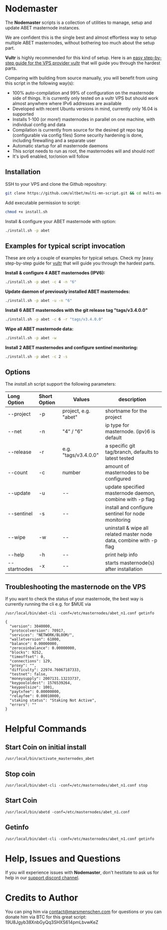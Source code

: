 # Nodemaster

The **Nodemaster** scripts is a collection of utilities to manage, setup and update ABET masternode instances.

We are confident this is the single best and almost effortless way to setup multiple ABET masternodes, without bothering too much about the setup part.

**Vultr** is highly recommended for this kind of setup. Here is an [easy step-by-step guide for the VPS provider vultr](/docs/vultr-masternode_vps.md) that will guide you through the hardest parts.

Comparing with building from source manually, you will benefit from using this script in the following way(s):

* 100% auto-compilation and 99% of configuration on the masternode side of things. It is currently only tested on a vultr VPS but should work almost anywhere where IPv6 addresses are available
* Developed with recent Ubuntu versions in mind, currently only 16.04 is supported
* Installs 1-100 (or more!) masternodes in parallel on one machine, with individual config and data
* Compilation is currently from source for the desired git repo tag (configurable via config files)
  Some security hardening is done, including firewalling and a separate user
* Automatic startup for all masternode daemons
* This script needs to run as root, the masternodes will and should not!
* It's ipv6 enabled, tor/onion will follow

## Installation

SSH to your VPS and clone the Github repository:

```bash
git clone https://github.com/altbet/multi-mn-script.git && cd multi-mn-script
```

Add executable permission to script:

```bash
chmod +x install.sh
```

Install & configure your ABET masternode with option:

```bash
./install.sh -p abet
```

## Examples for typical script invocation

These are only a couple of examples for typical setups. Check my [easy step-by-step guide for [vultr](/docs/masternode_vps.md) that will guide you through the hardest parts.

**Install & configure 4 ABET masternodes (IPV6):**

```bash
./install.sh -p abet -c 4 -n "6"
```

**Update daemon of previously installed ABET masternodes:**

```bash
./install.sh -p abet -u -n "6"
```

**Install 6 ABET masternodes with the git release tag "tags/v3.4.0.0"**

```bash
./install.sh -p abet -c 6 -r "tags/v3.4.0.0"
```

**Wipe all ABET masternode data:**

```bash
./install.sh -p abet -w
```

**Install 2 ABET masternodes and configure sentinel monitoring:**

```bash
./install.sh -p abet -c 2 -s
```

## Options

The _install.sh_ script support the following parameters:

| Long Option  | Short Option | Values              | description                                                         |
| :----------- | :----------- | ------------------- | ------------------------------------------------------------------- |
| --project    | -p           | project, e.g. "abet"| shortname for the project                                           |
| --net        | -n           | "4" / "6"           | ip type for masternode. (ipv)6 is default                           |
| --release    | -r           | e.g. "tags/v3.4.0.0"| a specific git tag/branch, defaults to latest tested                |
| --count      | -c           | number              | amount of masternodes to be configured                              |
| --update     | -u           | --                  | update specified masternode daemon, combine with -p flag            |
| --sentinel   | -s           | --                  | install and configure sentinel for node monitoring                  |
| --wipe       | -w           | --                  | uninstall & wipe all related master node data, combine with -p flag |
| --help       | -h           | --                  | print help info                                                     |
| --startnodes | -x           | --                  | starts masternode(s) after installation                             |

## Troubleshooting the masternode on the VPS

If you want to check the status of your masternode, the best way is currently running the cli e.g. for $MUE via

```
/usr/local/bin/abet-cli -conf=/etc/masternodes/abet_n1.conf getinfo

{
  "version": 3040000,
  "protocolversion": 70917,
  "services": "NETWORK/BLOOM/",
  "walletversion": 61000,
  "balance": 0.00000000,
  "zerocoinbalance": 0.00000000,
  "blocks": 9252,
  "timeoffset": 0,
  "connections": 129,
  "proxy": "",
  "difficulty": 22974.76067187333,
  "testnet": false,
  "moneysupply": 2007131.13233737,
  "keypoololdest": 1576539264,
  "keypoolsize": 1001,
  "paytxfee": 0.00000000,
  "relayfee": 0.00010000,
  "staking status": "Staking Not Active",
  "errors": ""
}
```
# Helpful Commands

## Start Coin on initial install
```
/usr/local/bin/activate_masternodes_abet
```
## Stop coin
```
/usr/local/bin/abet-cli -conf=/etc/masternodes/abet_n1.conf stop
```
## Start Coin
```
/usr/local/bin/abetd -conf=/etc/masternodes/abet_n1.conf
```
## Getinfo
```
/usr/local/bin/abet-cli -conf=/etc/masternodes/abet_n1.conf getinfo
```

# Help, Issues and Questions

If you will experience issues with **Nodemaster**, don't hestitate to ask us for help in our [support discord channel](https://discord.gg/Ka5K9g5).

# Credits to Author

You can ping him via contact@marsmenschen.com for questions or you can donate him via BTC for this great script: 19U8Jgyb38XnbGyQq3SHXS614pmLbvwKeZ

